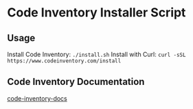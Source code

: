 # Code Inventory Installer Script

## Usage

Install Code Inventory: `./install.sh`
Install with Curl: `curl -sSL https://www.codeinventory.com/install`

## Code Inventory Documentation

[code-inventory-docs](https://github.com/vinlab/vc-inlab-cit-backend/tree/master/docs)
